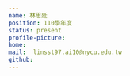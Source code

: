 ```yaml
---
name: 林思廷
position: 110學年度
status: present
profile-picture:
home:
mail:  linsst97.ai10@nycu.edu.tw
github:
---
```

